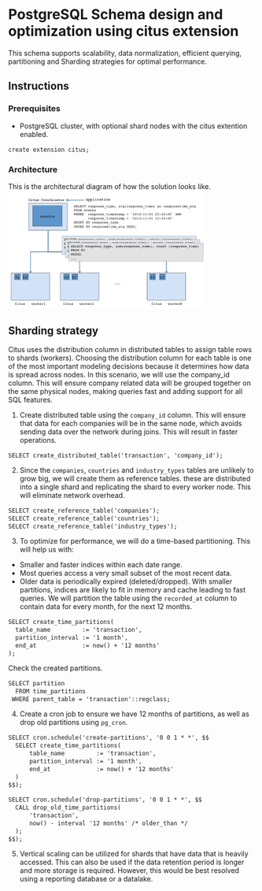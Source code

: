 # PostgreSQL Schema design and optimization using citus extension
This schema supports scalability, data normalization, efficient querying, partitioning and Sharding strategies for optimal performance.

## Instructions
### Prerequisites

- PostgreSQL cluster, with optional shard nodes with the citus extention enabled.
```console
create extension citus;
```

### Architecture
This is the architectural diagram of how the solution looks like.
<img  width="400px" height=auto src= "architecture.png" />

## Sharding strategy

Citus uses the distribution column in distributed tables to assign table rows to shards (workers). Choosing the distribution column for each table is one of the most important modeling decisions because it determines how data is spread across nodes. In this scenario, we will use the company_id column. This will ensure company related data will be grouped together on the same physical nodes, making queries fast and adding support for all SQL features. 

1. Create distributed table using the `company_id` column. This will ensure that data for each companies will be in the same node, which avoids sending data over the network during joins. This will result in faster operations.
```console
SELECT create_distributed_table('transaction', 'company_id');
```
2. Since the `companies`, `countries` and `industry_types` tables are unlikely to grow big, we will create them as reference tables. these are distributed into a single shard and replicating the shard to every worker node. This will eliminate network overhead.
```console
SELECT create_reference_table('companies');
SELECT create_reference_table('countries');
SELECT create_reference_table('industry_types');
```
3. To optimize for performance, we will do a time-based partitioning. This will help us with:
- Smaller and faster indices within each date range.
- Most queries access a very small subset of the most recent data.
- Older data is periodically expired (deleted/dropped).
With smaller partitions, indices are likely to fit in memory and cache leading to fast queries.
We will partition the table using the `recorded_at` column to contain data for every month, for the next 12 months.
```console
SELECT create_time_partitions(
  table_name         := 'transaction',
  partition_interval := '1 month',
  end_at             := now() + '12 months'
);
```
Check the created partitions.
```console
SELECT partition
  FROM time_partitions
 WHERE parent_table = 'transaction'::regclass;
 ```
4. Create a cron job to ensure we have 12 months of partitions, as well as drop old partitions using `pg_cron`.
```console
SELECT cron.schedule('create-partitions', '0 0 1 * *', $$
  SELECT create_time_partitions(
      table_name         := 'transaction',
      partition_interval := '1 month',
      end_at             := now() + '12 months'
  )
$$);
```
```console
SELECT cron.schedule('drop-partitions', '0 0 1 * *', $$
  CALL drop_old_time_partitions(
      'transaction',
      now() - interval '12 months' /* older_than */
  );
$$);
```
5. Vertical scaling can be utilized for shards that have data that is heavily accessed. This can also be used if the data retention period is longer and more storage is required. However, this would be best resolved using a reporting database or a datalake.

